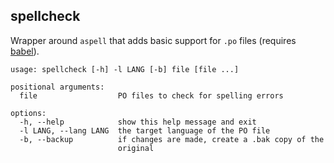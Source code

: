 ## spellcheck

Wrapper around `aspell` that adds basic support for `.po` files (requires [babel](https://pypi.python.org/pypi/Babel)).

```
usage: spellcheck [-h] -l LANG [-b] file [file ...]

positional arguments:
  file                  PO files to check for spelling errors

options:
  -h, --help            show this help message and exit
  -l LANG, --lang LANG  the target language of the PO file
  -b, --backup          if changes are made, create a .bak copy of the
                        original
```
